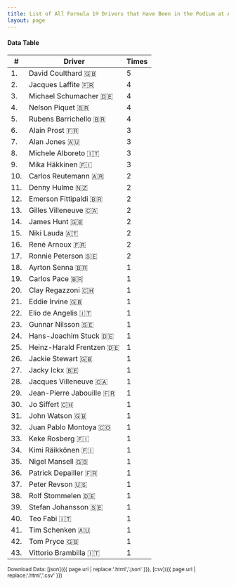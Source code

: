 ```yaml
---
title: List of All Formula 1® Drivers that Have Been in the Podium at A1-Ring
layout: page
---
```


<canvas id="chart" width="400" height="180"></canvas>
<script>
var data = {
    "datasets": [
        {
            "backgroundColor": "#f3a935",
            "borderColor": "#f68639",
            "borderWidth": 1,
            "data": [
                5.0,
                4.0,
                4.0,
                4.0,
                4.0,
                3.0,
                3.0,
                3.0,
                3.0,
                2.0,
                2.0,
                2.0,
                2.0,
                2.0,
                2.0,
                2.0,
                2.0,
                1.0,
                1.0,
                1.0,
                1.0,
                1.0,
                1.0,
                1.0,
                1.0,
                1.0,
                1.0,
                1.0,
                1.0,
                1.0,
                1.0,
                1.0,
                1.0,
                1.0,
                1.0,
                1.0,
                1.0,
                1.0,
                1.0,
                1.0,
                1.0,
                1.0,
                1.0
            ],
            "label": "Times"
        }
    ],
    "labels": [
        "David Coulthard 🇬🇧",
        "Jacques Laffite 🇫🇷",
        "Michael Schumacher 🇩🇪",
        "Nelson Piquet 🇧🇷",
        "Rubens Barrichello 🇧🇷",
        "Alain Prost 🇫🇷",
        "Alan Jones 🇦🇺",
        "Michele Alboreto 🇮🇹",
        "Mika Häkkinen 🇫🇮",
        "Carlos Reutemann 🇦🇷",
        "Denny Hulme 🇳🇿",
        "Emerson Fittipaldi 🇧🇷",
        "Gilles Villeneuve 🇨🇦",
        "James Hunt 🇬🇧",
        "Niki Lauda 🇦🇹",
        "René Arnoux 🇫🇷",
        "Ronnie Peterson 🇸🇪",
        "Ayrton Senna 🇧🇷",
        "Carlos Pace 🇧🇷",
        "Clay Regazzoni 🇨🇭",
        "Eddie Irvine 🇬🇧",
        "Elio de Angelis 🇮🇹",
        "Gunnar Nilsson 🇸🇪",
        "Hans-Joachim Stuck 🇩🇪",
        "Heinz-Harald Frentzen 🇩🇪",
        "Jackie Stewart 🇬🇧",
        "Jacky Ickx 🇧🇪",
        "Jacques Villeneuve 🇨🇦",
        "Jean-Pierre Jabouille 🇫🇷",
        "Jo Siffert 🇨🇭",
        "John Watson 🇬🇧",
        "Juan Pablo Montoya 🇨🇴",
        "Keke Rosberg 🇫🇮",
        "Kimi Räikkönen 🇫🇮",
        "Nigel Mansell 🇬🇧",
        "Patrick Depailler 🇫🇷",
        "Peter Revson 🇺🇸",
        "Rolf Stommelen 🇩🇪",
        "Stefan Johansson 🇸🇪",
        "Teo Fabi 🇮🇹",
        "Tim Schenken 🇦🇺",
        "Tom Pryce 🇬🇧",
        "Vittorio Brambilla 🇮🇹"
    ]
};
var options = {
  legend: {
    display: false
  },
  scales: {
    xAxes: [{
      ticks: {
        beginAtZero: true,
        maxRotation: 180,
        display: window.innerWidth > 800
      }
    }],
    yAxes: [{
      ticks: {
        beginAtZero: true
      }
    }]
  },
  onResize: function(chart, size) {
    chart.options.scales.xAxes[0].ticks.display = size.width > 800;
  }
};
new Chart("chart", {
    data: data,
    type: 'bar',
    options: options
});
</script>



#### Data Table

| # | Driver | Times |
|--|--|--|
| 1. | David Coulthard 🇬🇧 | 5 |
| 2. | Jacques Laffite 🇫🇷 | 4 |
| 3. | Michael Schumacher 🇩🇪 | 4 |
| 4. | Nelson Piquet 🇧🇷 | 4 |
| 5. | Rubens Barrichello 🇧🇷 | 4 |
| 6. | Alain Prost 🇫🇷 | 3 |
| 7. | Alan Jones 🇦🇺 | 3 |
| 8. | Michele Alboreto 🇮🇹 | 3 |
| 9. | Mika Häkkinen 🇫🇮 | 3 |
| 10. | Carlos Reutemann 🇦🇷 | 2 |
| 11. | Denny Hulme 🇳🇿 | 2 |
| 12. | Emerson Fittipaldi 🇧🇷 | 2 |
| 13. | Gilles Villeneuve 🇨🇦 | 2 |
| 14. | James Hunt 🇬🇧 | 2 |
| 15. | Niki Lauda 🇦🇹 | 2 |
| 16. | René Arnoux 🇫🇷 | 2 |
| 17. | Ronnie Peterson 🇸🇪 | 2 |
| 18. | Ayrton Senna 🇧🇷 | 1 |
| 19. | Carlos Pace 🇧🇷 | 1 |
| 20. | Clay Regazzoni 🇨🇭 | 1 |
| 21. | Eddie Irvine 🇬🇧 | 1 |
| 22. | Elio de Angelis 🇮🇹 | 1 |
| 23. | Gunnar Nilsson 🇸🇪 | 1 |
| 24. | Hans-Joachim Stuck 🇩🇪 | 1 |
| 25. | Heinz-Harald Frentzen 🇩🇪 | 1 |
| 26. | Jackie Stewart 🇬🇧 | 1 |
| 27. | Jacky Ickx 🇧🇪 | 1 |
| 28. | Jacques Villeneuve 🇨🇦 | 1 |
| 29. | Jean-Pierre Jabouille 🇫🇷 | 1 |
| 30. | Jo Siffert 🇨🇭 | 1 |
| 31. | John Watson 🇬🇧 | 1 |
| 32. | Juan Pablo Montoya 🇨🇴 | 1 |
| 33. | Keke Rosberg 🇫🇮 | 1 |
| 34. | Kimi Räikkönen 🇫🇮 | 1 |
| 35. | Nigel Mansell 🇬🇧 | 1 |
| 36. | Patrick Depailler 🇫🇷 | 1 |
| 37. | Peter Revson 🇺🇸 | 1 |
| 38. | Rolf Stommelen 🇩🇪 | 1 |
| 39. | Stefan Johansson 🇸🇪 | 1 |
| 40. | Teo Fabi 🇮🇹 | 1 |
| 41. | Tim Schenken 🇦🇺 | 1 |
| 42. | Tom Pryce 🇬🇧 | 1 |
| 43. | Vittorio Brambilla 🇮🇹 | 1 |

<small>Download Data: [json]({{ page.url | replace:'.html','.json' }}), [csv]({{ page.url | replace:'.html','.csv' }})</small>
